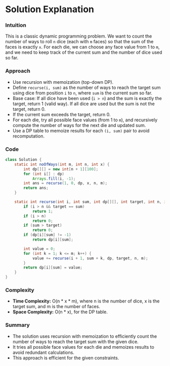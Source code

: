 # Solution Explanation

### Intuition

This is a classic dynamic programming problem. We want to count the number of ways to roll `n` dice (each with `m` faces) so that the sum of the faces is exactly `x`. For each die, we can choose any face value from 1 to `m`, and we need to keep track of the current sum and the number of dice used so far.

### Approach

- Use recursion with memoization (top-down DP).
- Define `recurse(i, sum)` as the number of ways to reach the target sum using dice from position `i` to `n`, where `sum` is the current sum so far.
- Base case: If all dice have been used (`i > n`) and the sum is exactly the target, return 1 (valid way). If all dice are used but the sum is not the target, return 0.
- If the current sum exceeds the target, return 0.
- For each die, try all possible face values (from 1 to `m`), and recursively compute the number of ways for the next die and updated sum.
- Use a DP table to memoize results for each `(i, sum)` pair to avoid recomputation.

### Code

```java
class Solution {
    static int noOfWays(int m, int n, int x) {
        int dp[][] = new int[n + 1][100];
        for (int i[] : dp)
            Arrays.fill(i, -1);
        int ans = recurse(1, 0, dp, x, n, m);
        return ans;
    }

    static int recurse(int i, int sum, int dp[][], int target, int n, int m) {
        if (i > n && target == sum)
            return 1;
        if (i > n)
            return 0;
        if (sum > target)
            return 0;
        if (dp[i][sum] != -1)
            return dp[i][sum];

        int value = 0;
        for (int k = 1; k <= m; k++) {
            value += recurse(i + 1, sum + k, dp, target, n, m);
        }
        return dp[i][sum] = value;
    }
}
```

### Complexity

- **Time Complexity:** O(n * x * m), where n is the number of dice, x is the target sum, and m is the number of faces.
- **Space Complexity:** O(n * x), for the DP table.

### Summary

- The solution uses recursion with memoization to efficiently count the number of ways to reach the target sum with the given dice.
- It tries all possible face values for each die and memoizes results to avoid redundant calculations.
- This approach is efficient for the given constraints.
